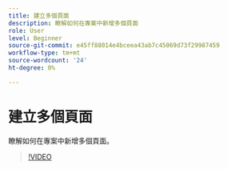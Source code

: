 ```yaml
---
title: 建立多個頁面
description: 瞭解如何在專案中新增多個頁面
role: User
level: Beginner
source-git-commit: e45ff88014e4bceea43ab7c45069d73f29987459
workflow-type: tm+mt
source-wordcount: '24'
ht-degree: 0%

---
```


# 建立多個頁面

瞭解如何在專案中新增多個頁面。

>[!VIDEO](https://video.tv.adobe.com/v/3420215?quality=12&learn=on&hidetitle=true)
